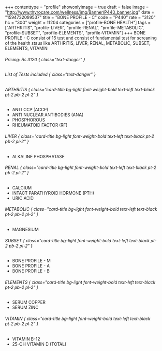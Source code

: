 +++
contenttype = "profile"
showonlyimage = true
draft = false
image = "http://www.thyrocare.com/wellness/img/Banner/P440_banner.jpg"
date = "1594732099537"
title = "BONE PROFILE - C"
code = "P440"
rate = "3120"
hc = "300"
weight = 11204
categories = ["profile-BONE HEALTH"]
tags = ["ARTHRITIS", "profile-LIVER", "profile-RENAL", "profile-METABOLIC", "profile-SUBSET", "profile-ELEMENTS", "profile-VITAMIN"]
+++
BONE PROFILE - C consist of 16 test and consist of fundamental test for screaning of the health staus like ARTHRITIS, LIVER, RENAL, METABOLIC, SUBSET, ELEMENTS, VITAMIN
<!--more-->
###### Pricing: Rs.3120 { class="text-danger" }

###### List of Tests included { class="text-danger" }

###### ARTHRITIS { class="card-title bg-light font-weight-bold text-left text-black pt-2 pb-2 pl-2" } 
* ANTI CCP (ACCP)
* ANTI NUCLEAR ANTIBODIES (ANA)
* PHOSPHOROUS
* RHEUMATOID FACTOR (RF)
###### LIVER { class="card-title bg-light font-weight-bold text-left text-black pt-2 pb-2 pl-2" } 
* ALKALINE PHOSPHATASE
###### RENAL { class="card-title bg-light font-weight-bold text-left text-black pt-2 pb-2 pl-2" } 
* CALCIUM
* INTACT PARATHYROID HORMONE (PTH)
* URIC ACID
###### METABOLIC { class="card-title bg-light font-weight-bold text-left text-black pt-2 pb-2 pl-2" } 
* MAGNESIUM
###### SUBSET { class="card-title bg-light font-weight-bold text-left text-black pt-2 pb-2 pl-2" } 
* BONE PROFILE - M
* BONE PROFILE - A
* BONE PROFILE - B
###### ELEMENTS { class="card-title bg-light font-weight-bold text-left text-black pt-2 pb-2 pl-2" } 
* SERUM COPPER
* SERUM ZINC
###### VITAMIN { class="card-title bg-light font-weight-bold text-left text-black pt-2 pb-2 pl-2" } 
* VITAMIN B-12
* 25-OH VITAMIN D (TOTAL)
